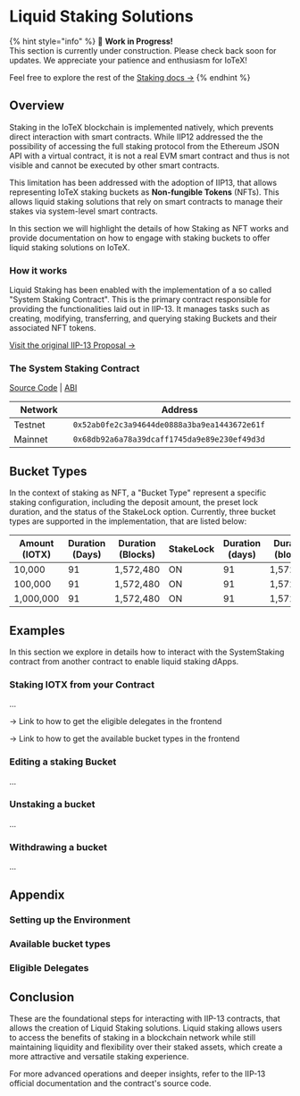 # Liquid Staking Solutions

{% hint style="info" %}
🚧 **Work in Progress!**\
This section is currently under construction. Please check back soon for updates. We appreciate your patience and enthusiasm for IoTeX!

Feel free to explore the rest of the [Staking docs ->](./)
{% endhint %}

## Overview

Staking in the IoTeX blockchain is implemented natively, which prevents direct interaction with smart contracts. While IIP12 addressed the the possibility of accessing the full staking protocol from the Ethereum JSON API with a virtual contract, it is not a real EVM smart contract and thus is not visible and cannot be executed by other smart contracts.

This limitation has been addressed with the adoption of IIP13, that allows representing IoTeX staking buckets as **Non-fungible Tokens** (NFTs). This allows liquid staking solutions that rely on smart contracts to manage their stakes via system-level smart contracts.

In this section we will highlight the details of how Staking as NFT works and provide documentation on how to engage with staking buckets to offer liquid staking solutions on IoTeX.

### How it works

Liquid Staking has been enabled with the implementation of a so called "System Staking Contract". This is the primary contract responsible for providing the functionalities laid out in IIP-13. It manages tasks such as creating, modifying, transferring, and querying staking Buckets and their associated NFT tokens.

[Visit the original IIP-13 Proposal ->](https://github.com/iotexproject/iips/blob/master/iip-13.md)

### The System Staking Contract

[Source Code](https://github.com/iotexproject/iip13-contracts/blob/main/src/SystemStaking.sol) | [ABI](https://github.com/iotexproject/iip13-contracts/blob/main/abi/SystemStaking.abi)

<table><thead><tr><th width="133">Network</th><th width="453">Address</th></tr></thead><tbody><tr><td>Testnet</td><td><code>0x52ab0fe2c3a94644de0888a3ba9ea1443672e61f</code></td></tr><tr><td>Mainnet</td><td><code>0x68db92a6a78a39dcaff1745da9e89e230ef49d3d</code></td></tr></tbody></table>

## Bucket Types

In the context of staking as NFT, a "Bucket Type" represent a specific staking configuration, including the deposit amount, the preset lock duration, and the status of the StakeLock option. Currently, three bucket types are supported in the implementation, that are listed below:

<table><thead><tr><th width="189.33333333333331">Amount (IOTX)</th><th width="154">Duration (Days)</th><th>Duration (Blocks)</th><th>StakeLock</th><th data-hidden>Duration (days)</th><th data-hidden>Duration (blocks)</th><th data-hidden></th></tr></thead><tbody><tr><td>10,000</td><td>91</td><td>1,572,480</td><td>ON</td><td>91</td><td>1,572,480</td><td></td></tr><tr><td>100,000</td><td>91</td><td>1,572,480</td><td>ON</td><td>91</td><td>1,572,480</td><td></td></tr><tr><td>1,000,000</td><td>91</td><td>1,572,480</td><td>ON</td><td>91</td><td>1,572,480</td><td></td></tr></tbody></table>

## Examples

In this section we explore in details how to interact with the SystemStaking contract from another contract to enable liquid staking dApps.

### Staking IOTX from your Contract

...

\-> Link to how to get the eligible delegates in the frontend

\-> Link to how to get the available bucket types in the frontend

### Editing a staking Bucket

...

### Unstaking a bucket

...

### Withdrawing a bucket

...

## Appendix

### Setting up the Environment

### Available bucket types

### Eligible Delegates



## Conclusion

These are the foundational steps for interacting with IIP-13 contracts, that allows the creation of Liquid Staking solutions. Liquid staking allows users to access the benefits of staking in a blockchain network while still maintaining liquidity and flexibility over their staked assets, which create a more attractive and versatile staking experience.

For more advanced operations and deeper insights, refer to the IIP-13 official documentation and the contract's source code.

